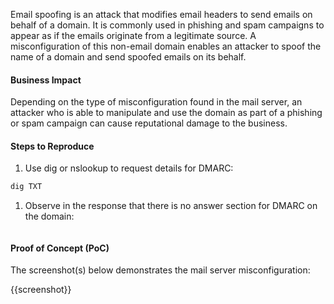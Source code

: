 Email spoofing is an attack that modifies email headers to send emails on behalf of a domain. It is commonly used in phishing and spam campaigns to appear as if the emails originate from a legitimate source. A misconfiguration of this non-email domain enables an attacker to spoof the name of a domain and send spoofed emails on its behalf.

#### Business Impact

Depending on the type of misconfiguration found in the mail server, an attacker who is able to  manipulate and use the domain as part of a phishing or spam campaign can cause reputational damage to the business.

#### Steps to Reproduce

1. Use dig or nslookup to request details for DMARC:

```bash
dig TXT 
```

1. Observe in the response that there is no answer section for DMARC on the domain:

```text
```

#### Proof of Concept (PoC)

The screenshot(s) below demonstrates the mail server misconfiguration:

{{screenshot}}
